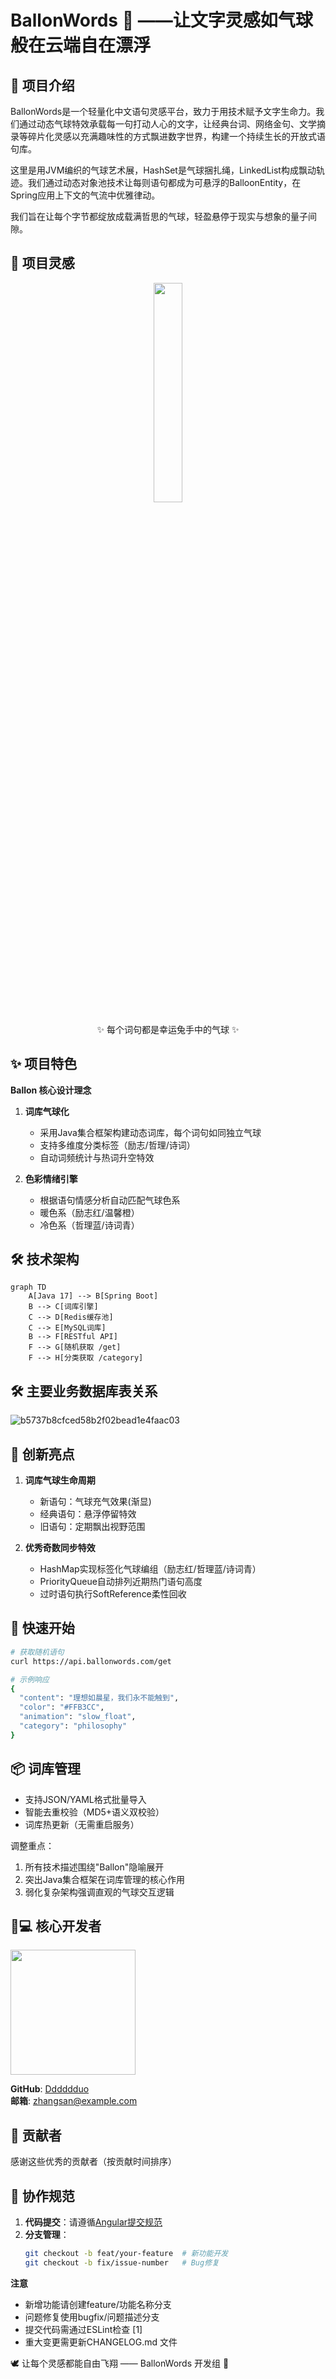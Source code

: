 # BallonWords 🎈   **——让文字灵感如气球般在云端自在漂浮**

## 🎪 项目介绍
BallonWords是一个轻量化中文语句灵感平台，致力于用技术赋予文字生命力。我们通过动态气球特效承载每一句打动人心的文字，让经典台词、网络金句、文学摘录等碎片化灵感以充满趣味性的方式飘进数字世界，构建一个持续生长的开放式语句库。

这里是用JVM编织的气球艺术展，HashSet是气球捆扎绳，LinkedList构成飘动轨迹。我们通过动态对象池技术让每则语句都成为可悬浮的BalloonEntity，在Spring应用上下文的气流中优雅律动。

我们旨在让每个字节都绽放成载满哲思的气球，轻盈悬停于现实与想象的量子间隙。

## 🌌 项目灵感  


<div align="center">
  <img src="https://ooo.0x0.ooo/2025/02/14/OGQ8z6.jpg" width="30%">
  <p>✨ 每个词句都是幸运兔手中的气球 ✨</p>
</div>

## ✨ 项目特色  
**Ballon 核心设计理念**  
1. **词库气球化**  
   - 采用Java集合框架构建动态词库，每个词句如同独立气球  
   - 支持多维度分类标签（励志/哲理/诗词）  
   - 自动词频统计与热词升空特效
     
2. **色彩情绪引擎**  
   - 根据语句情感分析自动匹配气球色系  
   - 暖色系（励志红/温馨橙）  
   - 冷色系（哲理蓝/诗词青）

## 🛠️ 技术架构  
```mermaid
graph TD
    A[Java 17] --> B[Spring Boot] 
    B --> C[词库引擎]
    C --> D[Redis缓存池]
    C --> E[MySQL词库]
    B --> F[RESTful API]
    F --> G[随机获取 /get]
    F --> H[分类获取 /category]
```

## 🛠️ 主要业务数据库表关系
![b5737b8cfced58b2f02bead1e4faac03](https://github.com/user-attachments/assets/fb562c0f-ed6a-488f-9973-33f9f7e32307)


## 🌈 创新亮点  
1. **词库气球生命周期**  
   - 新语句：气球充气效果(渐显)  
   - 经典语句：悬浮停留特效  
   - 旧语句：定期飘出视野范围  

2. **优秀奇数同步特效**  
   - HashMap实现标签化气球编组（励志红/哲理蓝/诗词青）
   - PriorityQueue自动排列近期热门语句高度
   - 过时语句执行SoftReference柔性回收

## 🚀 快速开始  
```bash
# 获取随机语句
curl https://api.ballonwords.com/get

# 示例响应
{
  "content": "理想如晨星，我们永不能触到",
  "color": "#FFB3CC",
  "animation": "slow_float",
  "category": "philosophy"
}
```

## 📦 词库管理  
- 支持JSON/YAML格式批量导入  
- 智能去重校验（MD5+语义双校验）  
- 词库热更新（无需重启服务）

调整重点：  
1. 所有技术描述围绕"Ballon"隐喻展开  
2. 突出Java集合框架在词库管理的核心作用  
3. 弱化复杂架构强调直观的气球交互逻辑

## 🧑💻 核心开发者
<img src="https://ooo.0x0.ooo/2025/02/15/OG0Mbq.jpg" width="200" />

**GitHub**: [Dddddduo](https://github.com/Dddddduo)   
**邮箱**: [zhangsan@example.com](mailto:zhangsan@example.com)   
 
 

## 🤝 贡献者
感谢这些优秀的贡献者（按贡献时间排序）


## 📜 协作规范 

1. **代码提交**：请遵循[Angular提交规范](https://github.com/angular/angular/blob/main/CONTRIBUTING.md) 
2. **分支管理**：
    ```bash 
   git checkout -b feat/your-feature  # 新功能开发 
   git checkout -b fix/issue-number   # Bug修复

**注意**
- 新增功能请创建feature/功能名称分支
- 问题修复使用bugfix/问题描述分支
- 提交代码需通过ESLint检查 [1]
- 重大变更需更新CHANGELOG.md 文件

🕊️ 让每个灵感都能自由飞翔 —— BallonWords 开发组 🎈
